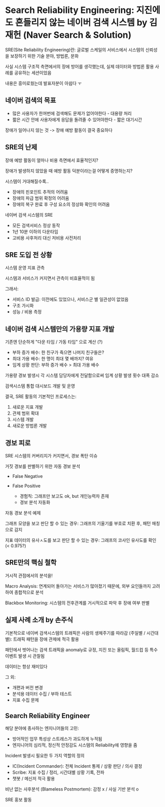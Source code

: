 # Search Reliability Engineering: 지진에도 흔들리지 않는 네이버 검색 시스템 by 김재헌 (Naver Search & Solution)

SRE(Site Reliability Engineering)란: 글로벌 스케일의 서비스에서 시스템의 신뢰성을 보장하기 위한 기술 분야, 방법론, 문화

사실 시스템 구조적 측면에서의 장에 방어를 생각했는데, 실제 데이터와 방법론 활용 사례를 공유하는 세션이었음

내용은 흥미로웠는데 발표자분이 아쉽다 ㅜ

## 네이버 검색의 목표

- 많은 사용자가 한꺼번에 검색해도 문제가 없어야한다 - 대용량 처리
- 짧은 시간 안에 사용자에게 응답을 돌려줄 수 있어야한다 - 짧은 대기시간

장애가 일어나지 않는 것 -> 장애 예방 활동이 결국 중요하다

## SRE의 난제

장애 예방 활동이 얼마나 비용 측면에서 효율적인지?

장애가 발생하지 않았을 때 예방 활동 덕분이라는걸 어떻게 증명하는지?

시스템이 거대해질수록..

- 장애의 핀포인트 추적의 어려움
- 장애의 파급 범위 확정의 어려움
- 장애의 복구 완료 후 구성 요소의 정상화 확인의 어려움

네이버 검색 시스템의 SRE

- 모든 검색서비스 정상 동작
- 1년 10분 이하의 다운타임
- 고비용 사후처리 대신 저비용 사전처리

## SRE 도입 전 상황

시스템 운영 지표 관측

시스템과 서비스가 커지면서 관측이 비효율적이 됨

그래서:

- 서비스 ID 발급: 이전에도 있었으나, 서비스군 별 일관성이 없었음
- 구조 가시화
- 성능 / 비용 측정

## 네이버 검색 시스템만의 가용량 지표 개발

기존엔 단순하게 "다운 타임 / 가동 타임" 으로 계산 (?)

- 부하 증가 배수: 한 친구가 죽으면 나머지 친구들은?
- 최대 가용 배수: 한 명이 최대 몇 배까지? 여유
- 임계 상황 판단: 부하 증가 배수 > 최대 가용 배수

가용량 경보 발생시 각 시스템 담당자에게 전달함으로써 임계 상황 발생 횟수 대폭 감소

검색시스템 통합 대시보드 개발 및 운영

결국, SRE 활동의 기본적인 프로세스는:

1. 새로운 지표 개발
2. 관제 범위 확대
3. 시스템 개발
4. 새로운 방법론 개발

## 경보 피로

SRE 시스템의 커버리지가 커지면서, 경보 폭탄 이슈

거짓 경보를 판별하기 위한 자동 경보 분석

- False Negative
- False Positive

  - 경험칙: 그래프만 보고도 ok, but 개인능력차 존재
  - 경보 분석 자동화

자동 경보 분석 예제

그래프 모양을 보고 판단 할 수 있는 경우: 그래프의 기울기를 부호로 치환 후, 패턴 매칭으로 감지

지표 데이터의 유사ㅅ도를 보고 판단 할 수 있는 경우: 그래프의 코사인 유사도를 확인 (< 0.975?)

## SRE만의 핵심 철학

거시적 관점에서의 분석을!

Macro Analysis: 연계되어 돌아가는 서비스가 많아졌기 때문에, 외부 요인들까지 고려하여 종합적으로 분석

Blackbox Monitoring: 시스템의 전후관계를 거시적으로 파악 후 장애 여부 판별

## 실제 사례 소개 by 손주식

기본적으로 네이버 검색시스템의 트래픽은 사람의 생체주기를 따라감 (주일별 / 시간대별): 트래픽 패턴을 장애 관제에 적극 활용

패턴에서 벗어나는 검색 트래픽을 anomaly로 규정, 지진 또는 올림픽, 월드컵 등 특수 이벤트 발생 시 관찰됨

데이터는 항상 재미있다

그 외:

- 개편과 버전 변경
- 분석용 데이터 수집 / 부하 테스트
- 지표 수집 문제

## Search Reliability Engineer

해당 분야에 종사하는 엔지니어들의 고민:

- 방어적인 업무 특성상 스트레스가 과도하게 누적됨
- 엔지니어의 심리적, 정신적 안정감도 시스템의 Reliability에 영향을 줌

Incident 발생시 필요한 두 가지 역할의 정의

- IC(Incident Commander): 전체 Incident 통제 / 상황 판단 / 의사 결정
- Scribe: 지표 수집 / 정리, 시간대별 상황 기록, 전파
- 챗봇 / 메신저 적극 활용

비난 없는 사후분석 (Blameless Postmortem): 감정 x / 사실 기반 분석 o

SRE 홍보 활동
